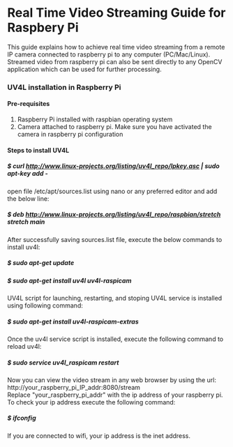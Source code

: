 # Real Time Video Streaming Guide for Raspbery Pi
This guide explains how to achieve real time video streaming from a remote IP camera connected to raspberry pi to any computer (PC/Mac/Linux). 
Streamed video from raspberry pi can also be sent directly to any OpenCV application which can be used for further processing.

### UV4L installation in Raspberry Pi

#### Pre-requisites
1. Raspberry Pi installed with raspbian operating system
2. Camera attached to raspberry pi. Make sure you have activated the camera in raspberry pi configuration

#### Steps to install UV4L
##### $ curl http://www.linux-projects.org/listing/uv4l_repo/lpkey.asc | sudo apt-key add -

open file /etc/apt/sources.list using nano or any preferred editor and add the below line: <br>
##### $ deb http://www.linux-projects.org/listing/uv4l_repo/raspbian/stretch stretch main <br>

After successfully saving sources.list file, execute the below commands to install uv4l: <br>
##### $ sudo apt-get update <br>
##### $ sudo apt-get install uv4l uv4l-raspicam

UV4L script for launching, restarting, and stoping UV4L service is installed using following command: <br>
##### $ sudo apt-get install uv4l-raspicam-extras <br>

Once the uv4l service script is installed, execute the following command to reload uv4l:<br>
##### $ sudo service uv4l_raspicam restart

Now you can view the video stream in any web browser by using the url: http://your_raspberry_pi_IP_addr:8080/stream <br>
Replace "your_raspberry_pi_addr" with the ip address of your raspberry pi. To check your ip address execute the following command:<br>
##### $ ifconfig <br>
If you are connected to wifi, your ip address is the inet address.
